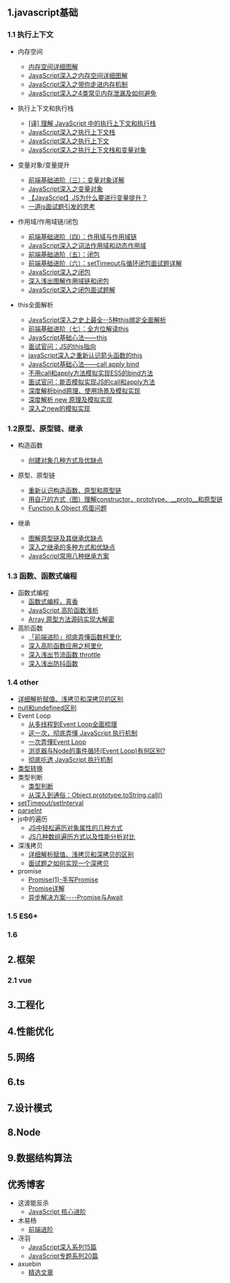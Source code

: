 ## 1.javascript基础
### 1.1 执行上下文
  * 内存空间
    * [内存空间详细图解](https://www.jianshu.com/p/996671d4dcc4)
    * [JavaScript深入之内存空间详细图解](https://www.muyiy.cn/blog/1/1.3.html#%E6%A0%88%E6%95%B0%E6%8D%AE%E7%BB%93%E6%9E%84)
    * [JavaScript深入之带你走进内存机制](https://www.muyiy.cn/blog/1/1.4.html)
    * [JavaScript深入之4类常见内存泄漏及如何避免](https://www.muyiy.cn/blog/1/1.5.html)
  * 执行上下文和执行栈
    * [[译] 理解 JavaScript 中的执行上下文和执行栈](https://juejin.cn/post/6844903682283143181)
    * [JavaScript深入之执行上下文栈](https://juejin.cn/post/6844903473301946381)
    * [JavaScript深入之执行上下文](https://juejin.cn/post/6844903474027560968)
    * [JavaScript深入之执行上下文栈和变量对象](https://www.muyiy.cn/blog/1/1.2.html#%E6%89%A7%E8%A1%8C%E4%B8%8A%E4%B8%8B%E6%96%87)
  
  * 变量对象/变量提升
    * [前端基础进阶（三）：变量对象详解](https://www.jianshu.com/p/330b1505e41d)
    * [JavaScript深入之变量对象](https://juejin.cn/post/6844903473528602637#heading-1)
    * [【JavaScript】JS为什么要进行变量提升？](https://blog.csdn.net/qq_42033567/article/details/108225059)
    * [一道js面试题引发的思考](https://github.com/kuitos/kuitos.github.io/issues/18)
    
  * 作用域/作用域链/闭包
    * [前端基础进阶（四）：作用域与作用域链](https://www.jianshu.com/p/9b984874776c)
    * [JavaScript深入之词法作用域和动态作用域](https://github.com/mqyqingfeng/Blog/issues/3)
    * [前端基础进阶（五）：闭包](https://www.jianshu.com/p/21a16d44f150)
    * [前端基础进阶（六）：setTimeout与循环闭包面试题详解](https://www.jianshu.com/p/9b4a54a98660)
    * [JavaScript深入之闭包](https://juejin.cn/post/6844903475998900237)
    * [深入浅出图解作用域链和闭包](https://www.muyiy.cn/blog/2/2.1.html#%E4%BD%9C%E7%94%A8%E5%9F%9F%E9%93%BE)
    * [JavaScript深入之闭包面试题解](https://www.muyiy.cn/blog/2/2.3.html#%E4%BD%9C%E7%94%A8%E5%9F%9F)
  * this全面解析
    * [JavaScript深入之史上最全--5种this绑定全面解析](https://www.muyiy.cn/blog/3/3.1.html)
    * [前端基础进阶（七）：全方位解读this](https://www.jianshu.com/p/d647aa6d1ae6)
    * [JavaScript基础心法——this](https://github.com/axuebin/articles/issues/6)
    * [面试官问：JS的this指向](https://juejin.cn/post/68449037469844766866)
    * [javaScript深入之重新认识箭头函数的this](https://www.muyiy.cn/blog/3/3.2.html)
    * [JavaScript基础心法——call apply bind](https://github.com/axuebin/articles/issues/7)
    * [不用call和apply方法模拟实现ES5的bind方法](https://github.com/jawil/blog/issues/16)
    * [面试官问：能否模拟实现JS的call和apply方法](https://juejin.cn/post/6844903728147857415)
    * [深度解析bind原理、使用场景及模拟实现](https://www.muyiy.cn/blog/3/3.4.html#bind)
    * [深度解析 new 原理及模拟实现](https://www.muyiy.cn/blog/3/3.5.html)
    * [深入之new的模拟实现](https://juejin.cn/post/6844903476766441479)
  
### 1.2原型、原型链、继承
   * 构造函数
     * [创建对象几种方式及优缺点](https://juejin.cn/post/6844903477542387719)
     

   * 原型、原型链
     * [重新认识构造函数、原型和原型链](https://www.muyiy.cn/blog/5/5.1.html#%E5%BC%95%E8%A8%80)
     * [用自己的方式（图）理解constructor、prototype、__proto__和原型链](https://juejin.cn/post/6844903837623386126)
     * [Function & Object 鸡蛋问题](https://www.muyiy.cn/blog/5/5.3.html#%E5%BC%95%E8%A8%80)


   * 继承
     * [图解原型链及其继承优缺点](https://www.muyiy.cn/blog/5/5.2.html)
     * [深入之继承的多种方式和优缺点](https://juejin.cn/post/6844903477819211784)
     * [JavaScript常用八种继承方案](https://github.com/yygmind/blog/issues/7)

### 1.3 函数、函数式编程
   * 函数式编程
        * [函数式编程，真香](https://juejin.cn/post/6844903743117361165)
        * [JavaScript 高阶函数浅析](https://www.muyiy.cn/blog/6/6.1.html#%E5%BC%95%E8%A8%80)
        * [Array 原型方法源码实现大解密](https://www.muyiy.cn/blog/6/6.3.html)
   * 高阶函数
        * [「前端进阶」彻底弄懂函数柯里化](https://juejin.cn/post/6844903882208837645)
        * [深入高阶函数应用之柯里化](https://www.muyiy.cn/blog/6/6.2.html)
        * [深入浅出节流函数 throttle](https://www.muyiy.cn/blog/7/7.1.html)
        * [深入浅出防抖函数](https://www.muyiy.cn/blog/7/7.2.html)


### 1.4 other
  * [详细解析赋值、浅拷贝和深拷贝的区别](https://www.muyiy.cn/blog/4/4.1.html)
  * [null和undefined区别](../blog/99.other/99.1%20null和undefined.md)
  * Event Loop
    * [从多线程到Event Loop全面梳理](https://juejin.cn/post/6844903919789801486)
    * [这一次，彻底弄懂 JavaScript 执行机制](https://juejin.cn/post/6844903512845860872)
    * [一次弄懂Event Loop](https://juejin.cn/post/6844903764202094606)
    * [浏览器与Node的事件循环(Event Loop)有何区别?](https://zhuanlan.zhihu.com/p/54882306)
    * [彻底吃透 JavaScript 执行机制](https://juejin.cn/post/6844903955286196237)
  * [类型转换](../blog/99.other/99.3类型转换.md)
  * 类型判断
    * [类型判断](../blog/99.other/99.4%20类型判断.md)
    * [从深入到通俗：Object.prototype.toString.call()](https://zhuanlan.zhihu.com/p/118793721)
  * [setTimeout/setInterval](../blog/99.other/99.6%20setTimeout、setInterval.md)
  * [parseInt](../blog/99.other/99.5parseInt.md)
  * js中的遍历
    * [JS中轻松遍历对象属性的几种方式](https://juejin.cn/post/6844903906946842632)  
    * [JS几种数组遍历方式以及性能分析对比](https://dailc.github.io/2016/11/25/baseKnowlenge_javascript_jsarrayGoThrough)
  * 深浅拷贝
    * [详细解析赋值、浅拷贝和深拷贝的区别](https://www.muyiy.cn/blog/4/4.1.html)   
    * [面试题之如何实现一个深拷贝](https://www.muyiy.cn/blog/4/4.3.html)   
  * promise
    * [Promise(1)-手写Promise](https://juejin.cn/post/6844904088963022856#heading-1)
    * [Promise详解](https://juejin.cn/post/6844903633050419207)
    * [异步解决方案----Promise与Await](https://juejin.cn/post/6844903620878532616)
 
### 1.5 ES6+


### 1.6


## 2.框架

### 2.1 vue





## 3.工程化

## 4.性能优化

## 5.网络

## 6.ts

## 7.设计模式


## 8.Node

## 9.数据结构算法






















## 优秀博客
* 这波能反杀
    * [JavaScript 核心进阶](https://www.jianshu.com/nb/1479424)
* 木易杨
  * [前端进阶](https://www.muyiy.cn/blog)
* 冴羽
    * [JavaScript深入系列15篇](https://juejin.cn/post/6844903479429824526)
    * [JavaScript专题系列20篇](https://juejin.cn/post/6844903506017517582)
* axuebin
    * [精选文章](https://github.com/axuebin/articles/issues/39)
